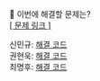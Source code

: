 👻 이번에 해결할 문제는? <br>
[[ 문제 링크 ]](https://school.programmers.co.kr/learn/courses/30/lessons/161989)

신민규: [해결 코드]() <br>
권현욱: [해결 코드]() <br>
최명후: [해결 코드]()
